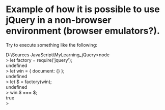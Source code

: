 Example of how it is possible to use jQuery in a non-browser environment (browser emulators?).
============================================================================================
Try to execute something like the following:


D:\Sources JavaScript\MyLearning_jQuery>node\
\> let factory = require('jquery');\
undefined\
\> let win = { document: {} };\
undefined\
\> let $ = factory(win);\
undefined\
\> win.$ === $;\
true\
\>
